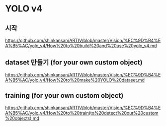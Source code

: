 # YOLO v4

## 시작
https://github.com/shinkansan/ARTIV/blob/master/Vision/%EC%9D%B4%EA%B5%AC/yolo_v4/How%20to%20build%20and%20use%20yolo_v4.md 

## dataset 만들기 (for your own custom object)
https://github.com/shinkansan/ARTIV/blob/master/Vision/%EC%9D%B4%EA%B5%AC/yolo_v4/How%20to%20make%20YOLO%20dataset.md

## training (for your own custom object)
https://github.com/shinkansan/ARTIV/blob/master/Vision/%EC%9D%B4%EA%B5%AC/yolo_v4/How%20to%20train(to%20detect%20our%20custom%20objects).md

